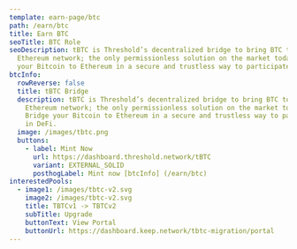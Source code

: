 ```yaml
---
template: earn-page/btc
path: /earn/btc
title: Earn BTC
seoTitle: BTC Role
seoDescription: tBTC is Threshold’s decentralized bridge to bring BTC to the
  Ethereum network; the only permissionless solution on the market today. Bridge
  your Bitcoin to Ethereum in a secure and trustless way to participate in DeFi.
btcInfo:
  rowReverse: false
  title: tBTC Bridge
  description: tBTC is Threshold’s decentralized bridge to bring BTC to the
    Ethereum network; the only permissionless solution on the market today.
    Bridge your Bitcoin to Ethereum in a secure and trustless way to participate
    in DeFi.
  image: /images/tbtc.png
  buttons:
    - label: Mint Now
      url: https://dashboard.threshold.network/tBTC
      variant: EXTERNAL_SOLID
      posthogLabel: Mint now [btcInfo] (/earn/btc)
interestedPools:
  - image1: /images/tbtc-v2.svg
    image2: /images/tbtc-v2.svg
    title: TBTCv1 -> TBTCv2
    subTitle: Upgrade
    buttonText: View Portal
    buttonUrl: https://dashboard.keep.network/tbtc-migration/portal
---
```

